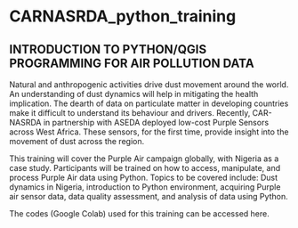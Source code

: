 # CARNASRDA_python_training

## INTRODUCTION TO PYTHON/QGIS PROGRAMMING FOR AIR POLLUTION DATA


Natural and anthropogenic activities drive dust movement around the world. An understanding of dust dynamics will help in mitigating the health implication.  The dearth of data on particulate matter in developing countries make it difficult to understand its behaviour and drivers.  Recently, CAR-NASRDA in partnership with ASEDA deployed low-cost Purple Sensors across West Africa. These sensors, for the first time, provide insight into the movement of dust across the region.   


This training will cover the Purple Air campaign globally, with Nigeria as a case study.  Participants will be trained on how to access, manipulate, and process Purple Air data using Python.  Topics to be covered include: Dust dynamics in Nigeria, introduction to Python environment, acquiring Purple air sensor data, data quality assessment, and analysis of data using Python.


The codes (Google Colab) used for this training can be accessed here. 
